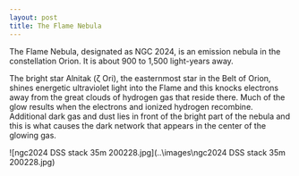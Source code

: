 ```yaml
---
layout: post
title: The Flame Nebula
---
```

The Flame Nebula, designated as NGC 2024, is an emission nebula in the constellation Orion. It is about 900 to 1,500 light-years away.

The bright star Alnitak (ζ Ori), the easternmost star in the Belt of Orion, shines energetic ultraviolet light into the Flame and this knocks electrons away from the great clouds of hydrogen gas that reside there. Much of the glow results when the electrons and ionized hydrogen recombine. Additional dark gas and dust lies in front of the bright part of the nebula and this is what causes the dark network that appears in the center of the glowing gas.

![ngc2024 DSS stack 35m 200228.jpg](..\images\ngc2024 DSS stack 35m 200228.jpg)
